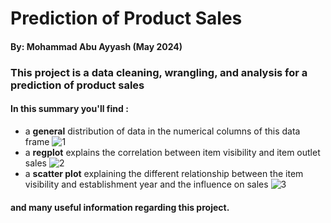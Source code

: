 # Prediction of Product Sales
#### By: Mohammad Abu Ayyash (May 2024)
### This project is a data cleaning, wrangling, and analysis for a prediction of product sales
#### In this summary you'll find :
- a **general** distribution of data in the numerical columns of this data frame
![1](https://github.com/achelousace/Prediction-of-Product/assets/168934903/7ca75718-f700-4505-bfe2-8ae839502341)
- a **regplot** explains the correlation between item visibility and item outlet sales
![2](https://github.com/achelousace/Prediction-of-Product/assets/168934903/218ca313-35ca-4c85-9bb9-5c07b6ec25b5)
- a **scatter plot** explaining the different relationship between the item visibility and establishment year and the influence on sales
![3](https://github.com/achelousace/Prediction-of-Product/assets/168934903/c2e535f2-c3bd-4d75-b528-cfebba66f785)
#### and many useful information regarding this project.

